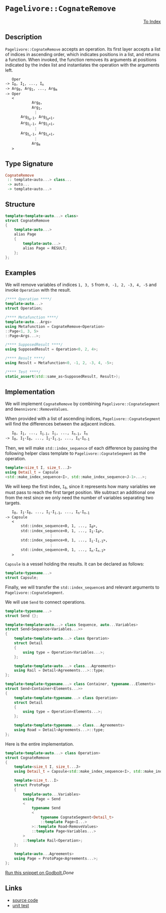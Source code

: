 <!-- Copyright 2024 Feng Mofan
SPDX-License-Identifier: Apache-2.0 -->

# `Pagelivore::CognateRemove`

<p style='text-align: right;'><a href="../../../facilities/metafunctions.md#pagelivore-cognate-remove">To Index</a></p>

## Description

`Pagelivore::CognateRemove` accepts an operation.
Its first layer accepts a list of indices in ascending order, which indicates positions in a list, and returns a function.
When invoked, the function removes its arguments at positions indicated by the index list and instantiates the operation with the arguments left.

<pre><code>   Oper
-> I<sub>0</sub>, I<sub>1</sub>, ..., I<sub>n</sub>
-> Arg<sub>0</sub>, Arg<sub>1</sub>, ..., Arg<sub>m</sub>
-> Oper
   <
            Arg<sub>0</sub>,
            Arg<sub>1</sub>,
             &vellip;
       Arg<sub>I<sub>0</sub>-1</sub>, Arg<sub>I<sub>0</sub>+1</sub>,
       Arg<sub>I<sub>1</sub>-1</sub>, Arg<sub>I<sub>1</sub>+1</sub>,
             &vellip;
       Arg<sub>I<sub>n</sub>-1</sub>, Arg<sub>I<sub>n</sub>+1</sub>,
             &vellip;
            Arg<sub>m</sub>
   ></code></pre>

## Type Signature

```Haskell
CognateRemove
 :: template<auto...> class...
 -> auto...
 -> template<auto...>
```

## Structure

```C++
template<template<auto...> class>
struct CognateRemove
{
    template<auto...>
    alias Page
    {
        template<auto...>
        alias Page = RESULT;
    };
};
```

## Examples

We will remove variables of indices `1, 3, 5` from `0, -1, 2, -3, 4, -5` and invoke `Operation` with the result.

```C++
/**** Operation ****/
template<auto...>
struct Operation;

/**** Metafunction ****/
template<auto...Args>
using Metafunction = CognateRemove<Operation>
::Page<1, 3, 5>
::Page<Args...>;

/**** SupposedResult ****/
using SupposedResult = Operation<0, 2, 4>;

/**** Result ****/
using Result = Metafunction<0, -1, 2, -3, 4, -5>;

/**** Test ****/
static_assert(std::same_as<SupposedResult, Result>);
```

## Implementation

We will implement `CognateRemove` by combining `Pagelivore::CognateSegment` and `Omennivore::RemoveValues`.

When provided with a list of ascending indices, `Pagelivore::CognateSegment` will find the differences between the adjacent indices.

<pre><code>   I<sub>0</sub>, I<sub>1</sub>, ..., I<sub>i-1</sub>, I<sub>i</sub>, ..., I<sub>n-1</sub>, I<sub>n</sub>
-> I<sub>0</sub>, I<sub>1</sub>-I<sub>0</sub>, ..., I<sub>i</sub>-I<sub>i-1</sub>, ..., I<sub>n</sub>-I<sub>n-1</sub></code></pre>

Then, we will make `std::index_sequence` of each difference by passing the following helper class template to `Pagelivore::CognateSegment` as the operation.

```C++
template<size_t I, size_t...J>
using Detail_t = Capsule
<std::make_index_sequence<I>, std::make_index_sequence<J-1>...>;
```

We will keep the first index, <code>I<sub>0</sub></code>, since it represents how many variables we must pass to reach the first target position.
We subtract an additional one from the rest since we only need the number of variables separating two targets.

<pre><code>   I<sub>0</sub>, I<sub>1</sub>-I<sub>0</sub>, ..., I<sub>i</sub>-I<sub>i-1</sub>, ..., I<sub>n</sub>-I<sub>n-1</sub>
-> Capsule
   <
       std::index_sequence&lt;0, 1, ..., I<sub>0</sub>&gt;,
       std::index_sequence&lt;0, 1, ..., I<sub>1</sub>-I<sub>0</sub>&gt;,
                    &vellip;
       std::index_sequence&lt;0, 1, ..., I<sub>i</sub>-I<sub>i-1</sub>&gt;,
                    &vellip;
       std::index_sequence&lt;0, 1, ..., I<sub>n</sub>-I<sub>n-1</sub>&gt;
   ></code></pre>

`Capsule` is a vessel holding the results. It can be declared as follows:

```C++
template<typename...>
struct Capsule;
```

Finally, we will transfer the `std::index_sequence`s and relevant arguments to `Pagelivore::CognateSegment`.

We will use `Send` to connect operations.

```C++
template<typename...>
struct Send {};

template<template<auto...> class Sequence, auto...Variables>
struct Send<Sequence<Variables...>>
{
    template<template<auto...> class Operation>
    struct Detail
    {
        using type = Operation<Variables...>;
    };

    template<template<auto...> class...Agreements>
    using Rail = Detail<Agreements...>::type;
};

template<template<typename...> class Container, typename...Elements>
struct Send<Container<Elements...>>
{
    template<template<typename...> class Operation>
    struct Detail
    {
        using type = Operation<Elements...>;
    };

    template<template<typename...> class...Agreements>
    using Road = Detail<Agreements...>::type;
};
```

Here is the entire implementation.

```C++
template<template<auto...> class Operation>
struct CognateRemove
{
    template<size_t I, size_t...J>
    using Detail_t = Capsule<std::make_index_sequence<I>, std::make_index_sequence<J-1>...>;

    template<size_t...I>
    struct ProtoPage
    {
        template<auto...Variables>
        using Page = Send
        <
            typename Send
            <
                typename CognateSegment<Detail_t>
                ::template Page<I...>
            >::template Road<RemoveValues>
            ::template Page<Variables...>
        >
        ::template Rail<Operation>;
    };

    template<auto...Agreements>
    using Page = ProtoPage<Agreements...>;
};
```

[Run this snippet on Godbolt.](https://godbolt.org/#z:OYLghAFBqd5QCxAYwPYBMCmBRdBLAF1QCcAaPECAMzwBtMA7AQwFtMQByARg9KtQYEAysib0QXACx8BBAKoBnTAAUAHpwAMvAFYTStJg1DIApACYAQuYukl9ZATwDKjdAGFUtAK4sGIAKwAzKSuADJ4DJgAcj4ARpjEIGYA7BqkAA6oCoRODB7evgHBmdmOAuGRMSzxiSlpdpgOuUIETMQE%2BT5%2BQbaY9mUMLW0EFdFxCUmptq3tnYU9CjMjEWPVE3UAlLaoXsTI7BwA9ABUp2fnF5fHhyYaAIInZwDUACKY6a6MyHiYCk/nN3ujyuIIugLutwhZkCEWQ3iwTxMgTcXkctEIAE8kdhIeYYQw4V4EUi3MhFugsFRsbigecnthVARXAAxYiyf5ncFMljpAxMkkEDEfZhsAB04up90WxC8DnpjJZbMEiOSVmSLyRVnukO5vKY/ORur5mBJTFRqHFouxTzhTAUfyEmAAjl4vphSE8zURLQA1Np4JixegKSV3aWygjypkMdCs2Qkx0ut0kv3EANB36W6mBHHa1WQp6Fp5G/Um5Fei3iqKYADuqfTwdDRaeXmyRieyiYwEwiMCLyeiddBLLbmrdf9geDlo99cnmYlOc1uPVS%2B1tOeftoHNOXMwPONpvNT1nGdD4blm%2BXFiei31eGQNoEi0wqnSxE9R4AbmJXSqLCf6BMFdAmvICNRAmkHjpZRiEwGhVG3a4dT3PUDTcQVhVYd0bzwAAvTAAH0CFDNBh3SSMYLgvAEKRfsCBlMstQhddTgHBBUQIehEN3fdS0Pb0F1zMN6IjNiOMAiC1yg54ACU91QT9ME3V0/gBZDeLQjDGCwrNFylES5TklgFKUn9fj/MDV2Y6TWIsO0ezcezuPU1CRwrS0AEkzwMyMjJM5TfhJckQBACIsFUAilCTYcSQ83ScT0iF83uZsS35FKixJAtmyLQ5DieAB1HtWx7EwADYNEo%2BDYuxLMKuLVAnkYHwElLREKrjQQABU2m7AgQwqq0MpyjtYOq5EvJzS1OoIHriD6hRSGyka8sKnt0DZdJiwQHtIkZT15pawQhruEbCy0kV3WWnKLp08U7OQABrOaFuupsi1vRwH1I59vy3CsnjwdAMVoCANmu1aolQJltv1dqNCEdiCE4k16rwP4IlvQQAyZdAnliDEnj%2BlSIfyl96KYBxMDxqg2RYbaezSnt0jaLCmWIBQTubVauoQdHAb%2BeJRBKp4ax7Gs6C3FmnqaxTiEJ780znUnAcERryo0S9BuugBaa1EfEk1ht7NxrubGaXswfqQuJzBpzNosHue3qrYUG2zKzY3syY66mf4ytRTuYBYL3Rh%2BvewtWwiYAOy7Uq%2ByeLA4S0iAgZBlMxBJIOQ7YQQQymwSwfBySkvAn37j98tzU8j13PFAApbyZUM%2BTFIC/O3GC0KYxfSLnSHfZYvij0u7C3uooHkd6/i0MgKY1KUIPL3kQdwtVqKlslHhqrqJqgurXqogmoYFriDajWLZd8PteN5sd9UPfsGmpVZqvxbV6edf1s2hmnj2yNepHQIFzM6t02BLVvrlfKG8RYa3viSRu%2B8NYNSeMARqlM2T2l/vgLGg9IFr3yvEAgYtGDFhrI1GYC0QEjXgciRBT9xQAFkgboHoJbfqEDTpnS/onH%2BBAdp/3JgdYAQDqE3SFNpcBH8wF23upTZ281XZvUSs2T695HwMF%2BmID8R806g3BsbPWOYxLI0AsvU2%2BCniX0UdbEAtt7aWOYRSNhb93beFkaKThZ0nhO3YW7OxHsJTLwSuXLh51F58SrgJQOwdMChzzhHTe0dY7dl7P2JOtAU56IzrQLOsT4nhyQTmIuVlLIl0hMCY4Tw5LIF2NkRSTxHJbzUhXCJaE66ig8rXauDcPQyMtAAeX4QkQcbp85CXPL5Vupl3Ed1Hj3CKE9kwTWHjeAg6AQpj0Wf3ZZbhp6CQ9EMnaxBRnDk5oJK8vs2lGzCSbD%2BPDYEVVoW4SaDCD4aBQc1NgZ8YYXxfn4jWYi75jV3hNWq4prELS8dw6B39UBbWGYI/agDc7AOkRIy60KVqws3qVJ5IKH50PBe8lBaDPTIEwX8RFODWgxUsatIhJCGBkIoW/IFRZnn0MtE41hmA/FYpyjwja8Lf7/2EaI9FmEpGWP6XIp6ALgnXTUd9J8TI/o6ManosGutrQMmjLGF%2ByiLG3NShirC1TpntxJEckZOyzkz0sSFJmKSRy%2BNcQE9xDrbmJKddcl1RqP6Qtdm410DiTVFh5S4mx/j7FBO9YucpxtK6OR6TEnOYdxnXSju2TsqTaKJ0aJkiRqdga5ORJeZE2c4movGfFEp5TgKhMqY0pg6QFBeC4i0u4ybZVWkSpMltbaO2MUgs2x0MZnKtI0iOXtTdRLjrxnPMpoSe3XP9vFG0BgsGnP2N06JAFAr9p8gOVwCY7WD3LRODM5y%2B0JSEkupNa7DRPpTdE60tosEDI%2BD83IiSB1vFaHQN6yVw2RzbDHLSaSnhftagMDOStr0zxLs2ZdkEF7ToFC%2Bjp76t03qrQUzNxts0xxkkwOgUGANkbLW4fDNb4pOokaUxtkFV0YcNGasUglN12j%2BB4QQZHIhkGLBxjx2B6A1rnXKBdJI%2BOAcEySMTBGkP3pA%2Bh1ymG2PoRExuj9fwYM/oEH%2B49lGgNe1U2dYjwmPhQf03eQzyJFN0YuchzKzGpJqYPM%2BzTs7jG6ctLRjNiTLMyVQEwRdCcTPUYC3nejIAtJMbLqOukXUhT3jEMoEVXbk3YaPc3SMKX0hpdoBlraS63PWWy0eZkeAObEVy6JArRWSskmq7V2e5mwPJMg/mg2piRze2XIlqSlWj6tcWHuxqjpSLoEk/l1LohivwpazV8bJ7pvtfnkWSz3WE69ZRsttrCafblZcp519jUxsEAm2tgQ6AJuDOGRzWbTxGsLea8iS7Hopu3cOY9m9G2s3gaszclDCc9WKnjOxqVPZXvpaW8iG1HNYvxZUUWX107/UfZW1dm7MYBt5iG9ZZtHhgDMCZI6YAqLJ3dpfSNgOOGePQe/XZhgz2Sdk8wBT1FlzH2aeyPhIiTwuk4QF8AhuRm8uvCtlR4Dm2RrJv54RMXooADSiTmywRdDV8yEAsxmDKuYMqEAVcmyePXDYBjQNJPbAACRYYwQX%2BbbNwYmh6euOsVdIblyqQnVzNMdOi4UoSzZLO5vjv2aTUPJEw/m3D9IeT00xcEgxj4Pq4t%2BtI0B5EkWE/Vozcjv1duKQO7qyE0d%2BUPIxnvOZUQzKxAKEavEJ4LN7TU2tzHDW8zwp92ioPG%2Btye0iYl6JIvWBmVld97z9TyJFeC%2BF7P5X9ClXHtH4wIK6zNkLJ75PWKbvlOy%2BkS%2Bhflo1eo5Gprrw2u/i64lPrw3xvTfm8t94yzkXHcJ2d7%2B13ZuPde7QxZoHHbCPU9KPS6F7WPRbePb/fZW9FPMsYPM6dHVyapGXbPaXOgIifHb1E7KfM7XtQPQjW5SzRhTwcLfsVfVnStfJJzWAuLRjBtSfGyUEZgncCpOkDyfcApFnanSpFg0EcEU7SJdCLDVNBnT9ZnF3CZY9dnUsPyRSHnAfI/PCJXIXEeZQoiS0JfIjIHN/SMfNRyIdCSTuDfEAFgJgR6QiLZbfXZV5EeEwswiwgiKwpZGKOhHWLgYlLAv3afTudQ5XV5ZfSXGCaGVAMPA/GVEQ/dK9RsM/HKUPOOKDaTSxLKSxU1aHE9PHVIzKFeLI%2BXETRpVAUnUsLnMOEkXQ9XbxNHdPDHMIlZC5XI3sbAJA40apULGbZEOQmZEmWI7xZotqWotwA9f7Ho7IhAkaPomGTPajT/ezMvMzRgjzIQgPagwLWI%2BIvNBOYIogAYggv/AnUpFiPg1gw4%2BUVgXkHsLtXgvggQ7UaEWEeEeOUkAQfYciQgtg54GY5lLLSI%2BnerOUT4g4pgp4RhaXKgLwAkAYanOnfzeaQg4g0E8EpoAQKDGQpkTo61CQr/ISEKAYrgD0YIJ4fwUMHEuOLOWEvYonOkIQLwdIEoamOSdtTJanSzak2krIek34DtPQj/TE%2BzNwNIJ4MwD0SQLwk4hkrk5koHcUpk/NEE1oMEiEr/fkj0dwj0IUp4HWAk6QDUoko7JLZ4LqX4SMLtZVAiHjBIAgCALuBQLCM0juVkuk9AaUnHZ07EYuCwDgLYWgTgfwXgPwDgLQUgVATgU2SwawG8HYPYUqaEHgUgAgTQT0rYR6AISQUUDQAADjMDMAAE5syuB/AMz0yuBkhkhpBvSOBJBeAWAJANA0h/TAzgyOBeA3Y0h4yAzPTSA4BYAYBEAQAdgCB0hURyBKA0AeQ6AEgogsJOBVB0yyodYypJBUFkAHwpBRQzBeBqZCASAgY9B%2BBBARAxB2ApAZBBBFAVB1B2zSBdA8Sawz50hOAeAvSfS/SEygzOABlURBzIxUAqAngZy5yFylyVzUyzAngIAPAxz6B3w8QuANheA2ytAtgIAkBRzCsoLhyIBULxzEhgApAhSaBMkEg3YIBYhXzYgIg2gMQHzeByLmB5YBlYhtBGg2zYzRzUUBkGBaAqLLysBYgvBgBHJaBaA3ZuBeAsAzCjBxAeLtcmhFIRLAyXxGhUQDhYyIgmRyzAz0RYgz55YPAsBXz6I8BqzRLSA5ZYh2S3gJLgB0QjAEytgqADBgAFAfQfgawYN/TYy9zhAFsjzpAvKzy1BXzrz9BDBjBrBrB9A8BYg3ZIAth4UBgRKdZyRaJTAwzLAzAGy5Y0wsAYqwZeh%2BhcgXAYw5g/A8SwgVgqgag9ASgcgBASrqqshaqGBRhKqJg8SGgkTBglh6r2q%2BhmLmglgWrxhEh2rurPAug9Bbx2ghq1gRqtgG9dh9gJAnyOBfTSB6zeBGy/zZz5zFzgBlynhVzQKIBcAtzoKYy4K4y7KtgdowsJg8rkzJBAhRRszAhSyNBJAzBJAKoNB/Aypsz9BOBKzSBqzAguBRQyouAyp0zsyiyyp/BJB8zXqyp1rXzGzmyQBWy7LOyezkK%2BzPyhyKBMLUBIKJypyOA2gWBPxkgdYmBuN2wuBszRRwaFL8AiBsrdzZADzxBjz/KlBArLzdAhTbzW1qKVq1qNq3yOAPyBzUQngfztqALFzbQGamaWawKIK0KEhERoQzBLqEKOy8asL0KibjaJgVbcK8y0gCL2ZiLSLLzaLKLqLSBHb6LGLmLna2Kw4OKuLXzeL%2BLBLhLnbxLQqpLAz8BYJZLfhXzFLakmRna1K%2BhXytKdKMQ9KDhAzDLjLYyzKLK9xQ7o5saHKuxnLXL3LnavLubfKTz5B%2BaLzAyhaQrbLUqrBLBIror4A4ryJchErkq%2BwW7rAMrNqsqgZo7Yr8r%2BrnAIBXAeqQgYwZqqq8SaqBhZ7l7cgF62qJ7OqhhZhxrCheqCqBAd7lhKhhrJqxqChSrphhgN65rthFqjzxaXzLytr/zdr6aY5Gbma0ywLTr2adawb9brrSBbqsBEg8ryzgbQamaPrkh/BsySzAhPrvrEbUaX7OAMasb2ykLcakB%2ByvyMKzbiBJy2BOBKbAKWAFBPwHxPwv7jRFgNy2btyNk8TK6fKJA/LZAAr66dAQBggRb7zRKn60GGz3yCbvzfzVAKGqGaG6HSxFgNaSatbzrAhAggHsHOyUKlHsLCHtGoK7FkBaSCJaHsyCJ6GCACIpG/K6BbbKB7bAzXbuLYzHGGKmKHBPaSb2LOLuLw7MA%2BKBKxAg6TKQ7JKM6xKZLHA5KY7VAlL46TLE6NLeAU7KL06DK0xs7eBc6lBLKC7bKNHi6nKXLaxy6TK2HDyOGa7uGgq%2BGm6wq0qbAtLcqu6ErOBDhgoB70rMqEhsqx68qOqBgir3A96r7yrT7ZqGrShchV7GqBhb7Jq%2Brt6L6JqD7J6uqb6Kqz7RrhhZ6pqT7VhF75rIylrYLAbVrn7RGOA/zpHqGiY5GmQFGTqmGVHYL4LgHQH7qVqoGkgmbVH/ACzEbazVHkhoaRHNqMHbBMarrsGkyQBJB/AXrizUgMzJA8yuBMz9dTnAhzmwWmyoXEKVr1zQWpbXnoXTKiLCrJAgA%3D%3D)$Done$

## Links

- [source code](../../../../conceptrodon/descend/descend/pagelivore/cognate_remove.hpp)
- [unit test](../../../../tests/unit/metafunctions/pagelivore/cognate_remove.test.hpp)
